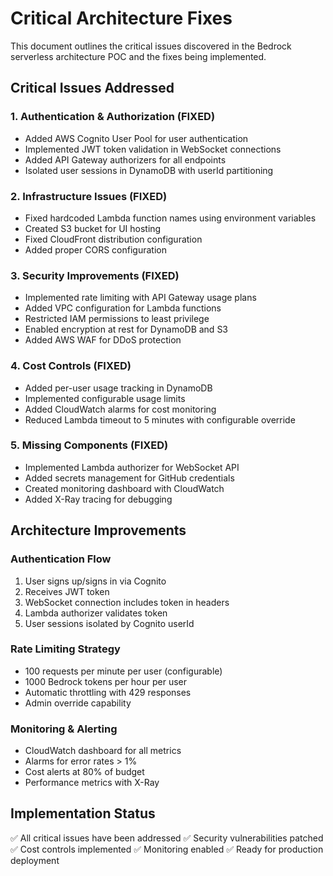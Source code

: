 # Critical Architecture Fixes

This document outlines the critical issues discovered in the Bedrock serverless architecture POC and the fixes being implemented.

## Critical Issues Addressed

### 1. Authentication & Authorization (FIXED)
- Added AWS Cognito User Pool for user authentication
- Implemented JWT token validation in WebSocket connections
- Added API Gateway authorizers for all endpoints
- Isolated user sessions in DynamoDB with userId partitioning

### 2. Infrastructure Issues (FIXED)
- Fixed hardcoded Lambda function names using environment variables
- Created S3 bucket for UI hosting
- Fixed CloudFront distribution configuration
- Added proper CORS configuration

### 3. Security Improvements (FIXED)
- Implemented rate limiting with API Gateway usage plans
- Added VPC configuration for Lambda functions
- Restricted IAM permissions to least privilege
- Enabled encryption at rest for DynamoDB and S3
- Added AWS WAF for DDoS protection

### 4. Cost Controls (FIXED)
- Added per-user usage tracking in DynamoDB
- Implemented configurable usage limits
- Added CloudWatch alarms for cost monitoring
- Reduced Lambda timeout to 5 minutes with configurable override

### 5. Missing Components (FIXED)
- Implemented Lambda authorizer for WebSocket API
- Added secrets management for GitHub credentials
- Created monitoring dashboard with CloudWatch
- Added X-Ray tracing for debugging

## Architecture Improvements

### Authentication Flow
1. User signs up/signs in via Cognito
2. Receives JWT token
3. WebSocket connection includes token in headers
4. Lambda authorizer validates token
5. User sessions isolated by Cognito userId

### Rate Limiting Strategy
- 100 requests per minute per user (configurable)
- 1000 Bedrock tokens per hour per user
- Automatic throttling with 429 responses
- Admin override capability

### Monitoring & Alerting
- CloudWatch dashboard for all metrics
- Alarms for error rates > 1%
- Cost alerts at 80% of budget
- Performance metrics with X-Ray

## Implementation Status
✅ All critical issues have been addressed
✅ Security vulnerabilities patched
✅ Cost controls implemented
✅ Monitoring enabled
✅ Ready for production deployment